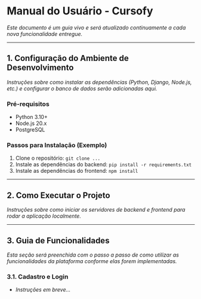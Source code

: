 # Manual do Usuário - Cursofy

*Este documento é um guia vivo e será atualizado continuamente a cada nova funcionalidade entregue.*

---

## 1. Configuração do Ambiente de Desenvolvimento
*Instruções sobre como instalar as dependências (Python, Django, Node.js, etc.) e configurar o banco de dados serão adicionadas aqui.*

### Pré-requisitos
- Python 3.10+
- Node.js 20.x
- PostgreSQL

### Passos para Instalação (Exemplo)
1. Clone o repositório: `git clone ...`
2. Instale as dependências do backend: `pip install -r requirements.txt`
3. Instale as dependências do frontend: `npm install`

---

## 2. Como Executar o Projeto
*Instruções sobre como iniciar os servidores de backend e frontend para rodar a aplicação localmente.*

---

## 3. Guia de Funcionalidades
*Esta seção será preenchida com o passo a passo de como utilizar as funcionalidades da plataforma conforme elas forem implementadas.*

### 3.1. Cadastro e Login
- *Instruções em breve...*